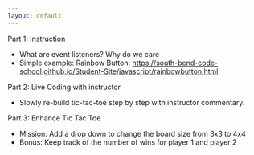 ```yaml
---
layout: default
---
```


Part 1: Instruction
* What are event listeners?  Why do we care
* Simple example: Rainbow Button: https://south-bend-code-school.github.io/Student-Site/javascript/rainbowbutton.html

Part 2: Live Coding with instructor
* Slowly re-build tic-tac-toe step by step with instructor commentary.

Part 3: Enhance Tic Tac Toe
* Mission: Add a drop down to change the board size from 3x3 to 4x4
* Bonus: Keep track of the number of wins for player 1 and player 2

